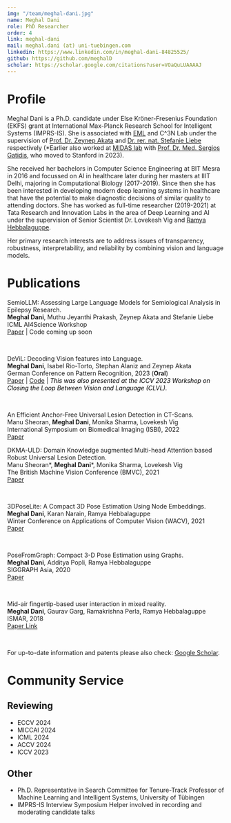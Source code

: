 ```yaml
---
img: "/team/meghal-dani.jpg"
name: Meghal Dani
role: PhD Researcher
order: 4
link: meghal-dani
mail: meghal.dani (at) uni-tuebingen.com 
linkedin: https://www.linkedin.com/in/meghal-dani-84825525/
github: https://github.com/meghalD
scholar: https://scholar.google.com/citations?user=VOaQuLUAAAAJ
---
```


# Profile
Meghal Dani is a Ph.D. candidate under Else Kröner-Fresenius Foundation (EKFS) grant at  International Max-Planck Research School for Intelligent Systems (IMPRS-IS). She is associated with [EML](https://www.eml-unitue.de/) and C^3N Lab under the supervision of [Prof. Dr. Zeynep Akata](https://is.mpg.de/person/zakata) and [Dr. rer. nat. Stefanie Liebe](https://www.medizin.uni-tuebingen.de/de/das-klinikum/mitarbeiter/profil/2335) respectively (*Earlier also worked at  [MIDAS lab](http://midaslab.org/index.html) with [Prof. Dr. Med. Sergios Gatidis](https://med.stanford.edu/profiles/sergios-gatidis), who moved to Stanford in 2023).

She received her bachelors in Computer Science Engineering at BIT Mesra in 2016 and focussed on AI in healthcare later during her masters at IIIT Delhi, majoring in Computational Biology (2017-2019). Since then she has been interested in developing modern deep learning systems in healthcare that have the potential to make diagnostic decisions of similar quality to attending doctors. She has worked as full-time researcher (2019-2021) at Tata Research and Innovation Labs in the area of Deep Learning and AI under the supervision of Senior Scientist Dr. Lovekesh Vig and [Ramya Hebbalaguppe](https://rhebbalaguppe.github.io/).

Her primary research interests are to address issues of transparency, robustness, interpretability, and reliability by combining vision and language models.

# Publications

SemioLLM: Assessing Large Language Models for Semiological Analysis in Epilepsy Research.\
**Meghal Dani**, Muthu Jeyanthi Prakash, Zeynep Akata and Stefanie Liebe \
ICML AI4Science Workshop \
[Paper](https://arxiv.org/pdf/2407.03004) | Code coming up soon

&nbsp;

DeViL: Decoding Vision features into Language.\
**Meghal Dani**, Isabel Rio-Torto, Stephan Alaniz and Zeynep Akata\
German Conference on Pattern Recognition, 2023 (**Oral**)\
[Paper](https://www.dagm-gcpr.de/fileadmin/dagm-gcpr/pictures/2023_Heidelberg/Paper_FastTrack/094.pdf) | [Code](https://github.com/ExplainableML/DeViL) | <span style="color:black; font-style:italic">This was also presented at the ICCV 2023 Workshop on Closing the Loop Between Vision and Language (CLVL).</span>

&nbsp;

An Efficient Anchor-Free Universal Lesion Detection in CT-Scans.\
Manu Sheoran, **Meghal Dani**, Monika Sharma, Lovekesh Vig\
International Symposium on Biomedical Imaging (ISBI), 2022\
[Paper](https://arxiv.org/pdf/2203.16074)
&nbsp;

DKMA-ULD: Domain Knowledge augmented Multi-head Attention based Robust Universal Lesion Detection.\
Manu Sheoran*, **Meghal Dani***, Monika Sharma, Lovekesh Vig\
The British Machine Vision Conference (BMVC), 2021\
[Paper](https://arxiv.org/pdf/2203.06886) 

&nbsp;

3DPoseLite: A Compact 3D Pose Estimation Using Node Embeddings.\
**Meghal Dani**, Karan Narain, Ramya Hebbalaguppe\
Winter Conference on Applications of Computer Vision (WACV), 2021\
[Paper](https://openaccess.thecvf.com/content/WACV2021/papers/Dani_3DPoseLite_A_Compact_3D_Pose_Estimation_Using_Node_Embeddings_WACV_2021_paper.pdf) 


&nbsp;

PoseFromGraph: Compact 3-D Pose Estimation using Graphs.\
**Meghal Dani**, Additya Popli, Ramya Hebbalaguppe\
SIGGRAPH Asia, 2020\
[Paper](https://dl.acm.org/doi/pdf/10.1145/3410700.3425433) 

&nbsp;

Mid-air fingertip-based user interaction in mixed reality.\
**Meghal Dani**, Gaurav Garg, Ramakrishna Perla, Ramya Hebbalaguppe\
ISMAR, 2018\
[Paper Link](https://ieeexplore.ieee.org/abstract/document/8699224)

&nbsp;

For up-to-date information and patents please also check: [Google Scholar](https://scholar.google.co.in/citations?user=VOaQuLUAAAAJ).

# Community Service

## Reviewing

- ECCV 2024
- MICCAI 2024
- ICML 2024
- ACCV 2024
- ICCV 2023

## Other

- Ph.D. Representative in Search Committee for Tenure-Track Professor of Machine Learning and Intelligent Systems, University of Tübingen
- IMPRS-IS Interview Symposium Helper involved in recording and moderating candidate talks
